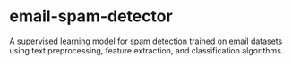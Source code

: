 # email-spam-detector
A supervised learning model for spam detection trained on email datasets using text preprocessing, feature extraction, and classification algorithms.
